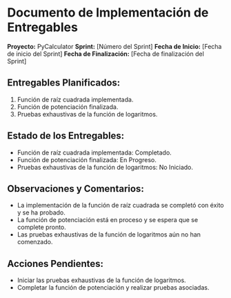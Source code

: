 # Documento de Implementación de Entregables

**Proyecto:** PyCalculator
**Sprint:** [Número del Sprint]
**Fecha de Inicio:** [Fecha de inicio del Sprint]
**Fecha de Finalización:** [Fecha de finalización del Sprint]

## Entregables Planificados:

1. Función de raíz cuadrada implementada.
2. Función de potenciación finalizada.
3. Pruebas exhaustivas de la función de logaritmos.

## Estado de los Entregables:

- Función de raíz cuadrada implementada: Completado.
- Función de potenciación finalizada: En Progreso.
- Pruebas exhaustivas de la función de logaritmos: No Iniciado.

## Observaciones y Comentarios:

- La implementación de la función de raíz cuadrada se completó con éxito y se ha probado.
- La función de potenciación está en proceso y se espera que se complete pronto.
- Las pruebas exhaustivas de la función de logaritmos aún no han comenzado.

## Acciones Pendientes:

- Iniciar las pruebas exhaustivas de la función de logaritmos.
- Completar la función de potenciación y realizar pruebas asociadas.

